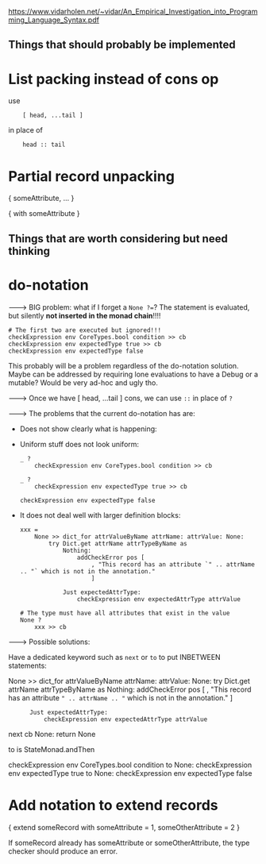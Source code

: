 https://www.vidarholen.net/~vidar/An_Empirical_Investigation_into_Programming_Language_Syntax.pdf


Things that should probably be implemented
------------------------------------------

# List packing instead of cons op

  use

        [ head, ...tail ]

  in place of

        head :: tail


# Partial record unpacking

  { someAttribute, ... }

  { with someAttribute }





Things that are worth considering but need thinking
---------------------------------------------------

# do-notation

---> BIG problem: what if I forget a `None ?=`?
The statement is evaluated, but silently **not inserted in the monad chain**!!!!

    # The first two are executed but ignored!!!
    checkExpression env CoreTypes.bool condition >> cb
    checkExpression env expectedType true >> cb
    checkExpression env expectedType false


This probably will be a problem regardless of the do-notation solution.
Maybe can be addressed by requiring lone evaluations to have a Debug or a mutable? Would be very ad-hoc and ugly tho.


---> Once we have [ head, ...tail ] cons, we can use `::` in place of `?`


---> The problems that the current do-notation has are:

* Does not show clearly what is happening:

* Uniform stuff does not look uniform:

      _ ?
          checkExpression env CoreTypes.bool condition >> cb

      _ ?
          checkExpression env expectedType true >> cb

      checkExpression env expectedType false


* It does not deal well with larger definition blocks:

      xxx =
          None >> dict_for attrValueByName attrName: attrValue: None:
              try Dict.get attrName attrTypeByName as
                  Nothing:
                      addCheckError pos [
                          , "This record has an attribute `" .. attrName .. "` which is not in the annotation."
                          ]

                  Just expectedAttrType:
                      checkExpression env expectedAttrType attrValue

      # The type must have all attributes that exist in the value
      None ?
          xxx >> cb


---> Possible solutions:

  Have a dedicated keyword such as `next` or `to` to put INBETWEEN statements:

  None >> dict_for attrValueByName attrName: attrValue: None:
      try Dict.get attrName attrTypeByName as
          Nothing:
              addCheckError pos [
                  , "This record has an attribute `" .. attrName .. "` which is not in the annotation."
                  ]

          Just expectedAttrType:
              checkExpression env expectedAttrType attrValue

  next cb None:
  return None

  to is StateMonad.andThen

  checkExpression env CoreTypes.bool condition
  to None:
  checkExpression env expectedType true
  to None:
  checkExpression env expectedType false



# Add notation to extend records

  { extend someRecord with someAttribute = 1, someOtherAttribute = 2 }

  If someRecord already has someAttribute or someOtherAttribute, the type checker should produce an error.
